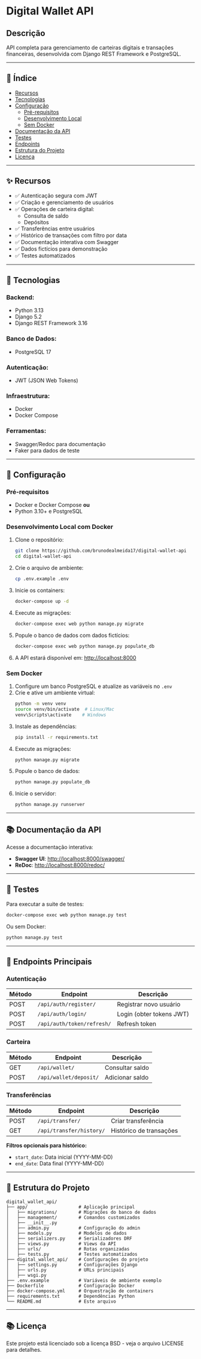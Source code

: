 # Digital Wallet API

## Descrição
API completa para gerenciamento de carteiras digitais e transações financeiras, desenvolvida com Django REST Framework e PostgreSQL.

---

## 📝 Índice
- [Recursos](#recursos)
- [Tecnologias](#tecnologias)
- [Configuração](#configuracao)
  - [Pré-requisitos](#pre-requisitos)
  - [Desenvolvimento Local](#desenvolvimento-local)
  - [Sem Docker](#sem-docker)
- [Documentação da API](#documentacao-da-api)
- [Testes](#testes)
- [Endpoints](#endpoints)
- [Estrutura do Projeto](#estrutura-do-projeto)
- [Licença](#licenca)

---

## ✨ Recursos
- ✅ Autenticação segura com JWT
- ✅ Criação e gerenciamento de usuários
- ✅ Operações de carteira digital:
  - Consulta de saldo
  - Depósitos
- ✅ Transferências entre usuários
- ✅ Histórico de transações com filtro por data
- ✅ Documentação interativa com Swagger
- ✅ Dados fictícios para demonstração
- ✅ Testes automatizados

---

## 🧪 Tecnologias
### Backend:
- Python 3.13
- Django 5.2
- Django REST Framework 3.16

### Banco de Dados:
- PostgreSQL 17

### Autenticação:
- JWT (JSON Web Tokens)

### Infraestrutura:
- Docker
- Docker Compose

### Ferramentas:
- Swagger/Redoc para documentação
- Faker para dados de teste

---

## 🚀 Configuração
### Pré-requisitos
- Docker e Docker Compose **ou**
- Python 3.10+ e PostgreSQL

### Desenvolvimento Local com Docker
1. Clone o repositório:
   ```bash
   git clone https://github.com/brunodealmeida17/digital-wallet-api
   cd digital-wallet-api
   ```
2. Crie o arquivo de ambiente:
   ```bash
   cp .env.example .env
   ```
3. Inicie os containers:
   ```bash
   docker-compose up -d
   ```
4. Execute as migrações:
   ```bash
   docker-compose exec web python manage.py migrate
   ```
5. Popule o banco de dados com dados fictícios:
   ```bash
   docker-compose exec web python manage.py populate_db
   ```
6. A API estará disponível em: [http://localhost:8000](http://localhost:8000)

### Sem Docker
1. Configure um banco PostgreSQL e atualize as variáveis no `.env`
2. Crie e ative um ambiente virtual:
   ```bash
   python -m venv venv
   source venv/bin/activate  # Linux/Mac
   venv\Scripts\activate    # Windows
   ```
3. Instale as dependências:
   ```bash
   pip install -r requirements.txt
   ```
4. Execute as migrações:
   ```bash
   python manage.py migrate
   ```
5. Popule o banco de dados:
   ```bash
   python manage.py populate_db
   ```
6. Inicie o servidor:
   ```bash
   python manage.py runserver
   ```

---

## 📚 Documentação da API
Acesse a documentação interativa:
- **Swagger UI**: [http://localhost:8000/swagger/](http://localhost:8000/swagger/)
- **ReDoc**: [http://localhost:8000/redoc/](http://localhost:8000/redoc/)

---

## 🧬 Testes
Para executar a suite de testes:
```bash
docker-compose exec web python manage.py test
```
Ou sem Docker:
```bash
python manage.py test
```

---

## 🔌 Endpoints Principais
### Autenticação
| Método | Endpoint | Descrição |
|---------|----------|-------------|
| POST | `/api/auth/register/` | Registrar novo usuário |
| POST | `/api/auth/login/` | Login (obter tokens JWT) |
| POST | `/api/auth/token/refresh/` | Refresh token |

### Carteira
| Método | Endpoint | Descrição |
|---------|----------|-------------|
| GET | `/api/wallet/` | Consultar saldo |
| POST | `/api/wallet/deposit/` | Adicionar saldo |

### Transferências
| Método | Endpoint | Descrição |
|---------|----------|-------------|
| POST | `/api/transfer/` | Criar transferência |
| GET | `/api/transfer/history/` | Histórico de transações |

**Filtros opcionais para histórico:**
- `start_date`: Data inicial (YYYY-MM-DD)
- `end_date`: Data final (YYYY-MM-DD)

---

## 💾 Estrutura do Projeto
```
digital_wallet_api/
├── app/                   # Aplicação principal
│   ├── migrations/        # Migrações do banco de dados
│   ├── management/        # Comandos customizados
│   ├── __init__.py
│   ├── admin.py           # Configuração do admin
│   ├── models.py          # Modelos de dados
│   ├── serializers.py     # Serializadores DRF
│   ├── views.py           # Views da API
│   ├── urls/              # Rotas organizadas
│   ├── tests.py           # Testes automatizados
├── digital_wallet_api/    # Configurações do projeto
│   ├── settings.py        # Configurações Django
│   ├── urls.py            # URLs principais
│   ├── wsgi.py
├── .env.example           # Variáveis de ambiente exemplo
├── Dockerfile             # Configuração Docker
├── docker-compose.yml     # Orquestração de containers
├── requirements.txt       # Dependências Python
└── README.md              # Este arquivo
```

---

## 📚 Licença
Este projeto está licenciado sob a licença BSD - veja o arquivo LICENSE para detalhes.


